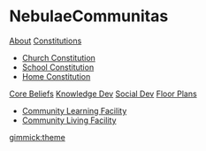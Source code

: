 # NebulaeCommunitas

[About](index.md)
[Constitutions]()

   * [Church Constitution](ChurchConstitution.md)
   * [School Constitution](schoolconstitution.md)
   * [Home Constitution](home.md)

[Core Beliefs](Beliefs.md)
[Knowledge Dev](curriculum.md)
[Social Dev](humanity.md)
[Floor Plans]()

   * [Community Learning Facility](communitylearning.md)
   * [Community Living Facility](communityliving.md)

[gimmick:theme](cerulean)
